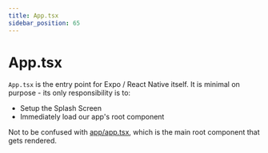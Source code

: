 ```yaml
---
title: App.tsx
sidebar_position: 65
---
```


# App.tsx

`App.tsx` is the entry point for Expo / React Native itself. It is minimal on purpose - its only responsibility is to:

- Setup the Splash Screen
- Immediately load our app's root component

Not to be confused with [app/app.tsx](./app/app.tsx.md), which is the main root component that gets rendered.
